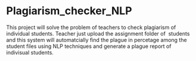 # Plagiarism_checker_NLP
This project will solve the problem of teachers to check plagiarism of individual students. Teacher just upload the assignment folder of  students and this system will automatcially find the plague in percetage among the student files using NLP techniques and generate a plague report of indivisual students.
